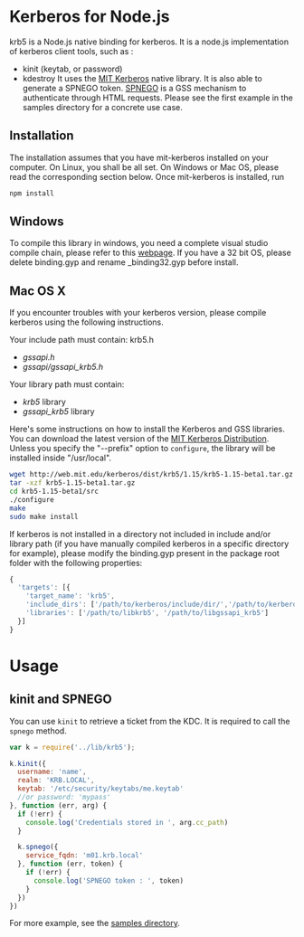 # Kerberos for Node.js

krb5 is a Node.js native binding for kerberos. It is a node.js implementation of
kerberos client tools, such as :
- kinit (keytab, or password)
- kdestroy
It uses the [MIT Kerberos] native library.
It is also able to generate a SPNEGO token. [SPNEGO] is a GSS mechanism to
authenticate through HTML requests.
Please see the first example in the samples directory for a concrete use case.

## Installation

The installation assumes that you have mit-kerberos installed on your computer. 
On Linux, you shall be all set. On Windows or Mac OS, please read the
corresponding section below. Once mit-kerberos is installed, run

```bash
npm install
```

## Windows

To compile this library in windows, you need a complete visual studio compile
chain, please refer to this [webpage][visual studio]. If you have a 32 bit OS,
please delete binding.gyp and rename \_binding32.gyp before install.

## Mac OS X

If you encounter troubles with your kerberos version, please compile kerberos
using the following instructions.

Your include path must contain:
krb5.h
*   *gssapi.h*
*   *gssapi/gssapi_krb5.h*

Your library path must contain:
*   *krb5* library
*   *gssapi_krb5* library

Here's some instructions on how to install the Kerberos and GSS libraries. You
can download the latest version of the [MIT Kerberos Distribution][MIT Kerberos Dist].
Unless you specify the "--prefix" option to `configure`, the library will be
installed inside "/usr/local".

```bash
wget http://web.mit.edu/kerberos/dist/krb5/1.15/krb5-1.15-beta1.tar.gz 
tar -xzf krb5-1.15-beta1.tar.gz 
cd krb5-1.15-beta1/src
./configure
make
sudo make install
```

If kerberos is not installed in a directory not included in include and/or library path (if you have manually
compiled kerberos in a specific directory for example), please modify the
binding.gyp present in the package root folder with the following properties:

```js
{
  'targets': [{
    'target_name': 'krb5',
    'include_dirs': ['/path/to/kerberos/include/dir/','/path/to/kerberos_gssapi/include/dir/'],
    'libraries': ['/path/to/libkrb5', '/path/to/libgssapi_krb5']
  }]
}
```

# Usage


## kinit and SPNEGO

You can use `kinit` to retrieve a ticket from the KDC. It is required to call the `spnego` method. 

```js
var k = require('../lib/krb5');

k.kinit({
  username: 'name',
  realm: 'KRB.LOCAL',
  keytab: '/etc/security/keytabs/me.keytab'
  //or password: 'mypass'
}, function (err, arg) {
  if (!err) {
    console.log('Credentials stored in ', arg.cc_path)
  }

  k.spnego({
    service_fqdn: 'm01.krb.local'
  }, function (err, token) {
    if (!err) {
      console.log('SPNEGO token : ', token)
    }
  })
})

```




For more example, see the [samples directory][samples].

[MIT Kerberos]: http://web.mit.edu/kerberos/
[SPNEGO]: http://en.wikipedia.org/wiki/SPNEGO
[MIT Kerberos Dist]: http://web.mit.edu/kerberos/dist/
[visual studio]:https://github.com/TooTallNate/node-gyp/wiki/Visual-Studio-2010-Setup
[samples]: https://github.com/adaltas/node-krb5/tree/master/samples

